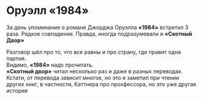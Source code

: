 # Оруэлл «1984»


За день упоминание о романе Джорджа Оруэлла **«1984»** встретил 3 раза. Редкое совпадение. Правда, иногда подразумевали и **«Скотный Двор»**
<!--more-->
Разговор шёл про то, что все равны и про страну, где правит одна партия.  
Видимо, **«1984»** надо прочитать.  
**«Скотный двор»** читал несколько раз и даже в разных переводах. Кстати, от перевода зависит многое, но это я заметил при чтении других книг, в частности, Каттнера про прохфессора, но это уже другая история

